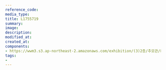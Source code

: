 ```yaml
---
reference_code:
media_type:
title: L1755719
summary:
image:
description:
modified_at:
created_at:
components:
- https://wwm3.s3.ap-northeast-2.amazonaws.com/exhibition/(3)2층/추모관/L1755719.jpg
tags:
-
---
```

